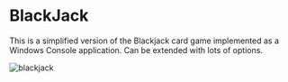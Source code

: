 # BlackJack
This is a simplified version of the Blackjack card game implemented as a Windows Console application. Can be extended with lots of options.

![blackjack](https://cloud.githubusercontent.com/assets/24580069/24976017/d0a9ceb4-1f95-11e7-80ad-3489aede767c.jpg)

